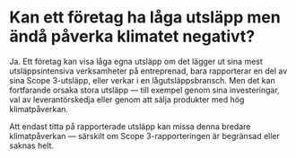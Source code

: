 # Kan ett företag ha låga utsläpp men ändå påverka klimatet negativt?

Ja. Ett företag kan visa låga egna utsläpp om det lägger ut sina mest utsläppsintensiva verksamheter på entreprenad, bara rapporterar en del av sina Scope 3-utsläpp, eller verkar i en lågutsläppsbransch. Men det kan fortfarande orsaka stora utsläpp — till exempel genom sina investeringar, val av leverantörskedja eller genom att sälja produkter med hög klimatpåverkan.

Att endast titta på rapporterade utsläpp kan missa denna bredare klimatpåverkan — särskilt om Scope 3-rapporteringen är begränsad eller saknas helt.
